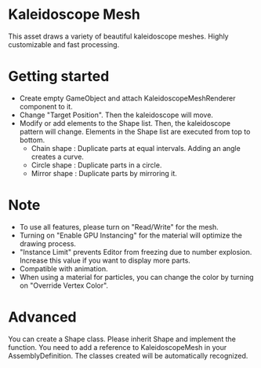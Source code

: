 # Kaleidoscope Mesh
This asset draws a variety of beautiful kaleidoscope meshes. Highly customizable and fast processing.

# Getting started
- Create empty GameObject and attach KaleidoscopeMeshRenderer component to it.
- Change "Target Position". Then the kaleidoscope will move.
- Modify or add elements to the Shape list. Then, the kaleidoscope pattern will change. Elements in the Shape list are executed from top to bottom.
  - Chain shape : Duplicate parts at equal intervals. Adding an angle creates a curve.
  - Circle shape : Duplicate parts in a circle.
  - Mirror shape : Duplicate parts by mirroring it.

# Note
- To use all features, please turn on "Read/Write" for the mesh.
- Turning on "Enable GPU Instancing" for the material will optimize the drawing process.
- "Instance Limit" prevents Editor from freezing due to number explosion. Increase this value if you want to display more parts.
- Compatible with animation.
- When using a material for particles, you can change the color by turning on "Override Vertex Color".

# Advanced
You can create a Shape class. Please inherit Shape and implement the function. You need to add a reference to KaleidoscopeMesh in your AssemblyDefinition. The classes created will be automatically recognized.

